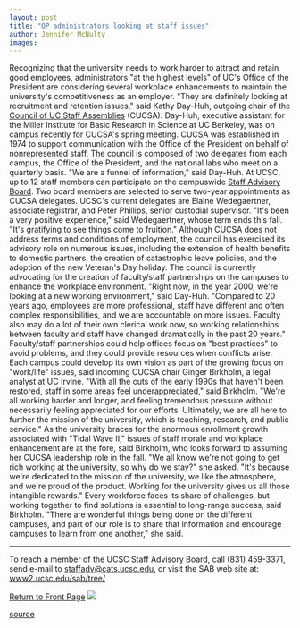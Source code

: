 ```yaml
---
layout: post
title: "OP administrators looking at staff issues"
author: Jennifer McNulty
images:
---
```


Recognizing that the university needs to work harder to attract and retain good employees, administrators "at the highest levels" of UC's Office of the President are considering several workplace enhancements to maintain the university's competitiveness as an employer. "They are definitely looking at recruitment and retention issues," said Kathy Day-Huh, outgoing chair of the [Council of UC Staff Assemblies][1] (CUCSA). Day-Huh, executive assistant for the Miller Institute for Basic Research in Science at UC Berkeley, was on campus recently for CUCSA's spring meeting. CUCSA was established in 1974 to support communication with the Office of the President on behalf of nonrepresented staff. The council is composed of two delegates from each campus, the Office of the President, and the national labs who meet on a quarterly basis. "We are a funnel of information," said Day-Huh. At UCSC, up to 12 staff members can participate on the campuswide [Staff Advisory Board][2]. Two board members are selected to serve two-year appointments as CUCSA delegates. UCSC's current delegates are Elaine Wedegaertner, associate registrar, and Peter Phillips, senior custodial supervisor. "It's been a very positive experience," said Wedegaertner, whose term ends this fall. "It's gratifying to see things come to fruition." Although CUCSA does not address terms and conditions of employment, the council has exercised its advisory role on numerous issues, including the extension of health benefits to domestic partners, the creation of catastrophic leave policies, and the adoption of the new Veteran's Day holiday. The council is currently advocating for the creation of faculty/staff partnerships on the campuses to enhance the workplace environment. "Right now, in the year 2000, we're looking at a new working environment," said Day-Huh. "Compared to 20 years ago, employees are more professional, staff have different and often complex responsibilities, and we are accountable on more issues. Faculty also may do a lot of their own clerical work now, so working relationships between faculty and staff have changed dramatically in the past 20 years." Faculty/staff partnerships could help offices focus on "best practices" to avoid problems, and they could provide resources when conflicts arise. Each campus could develop its own vision as part of the growing focus on "work/life" issues, said incoming CUCSA chair Ginger Birkholm, a legal analyst at UC Irvine. "With all the cuts of the early 1990s that haven't been restored, staff in some areas feel underappreciated," said Birkholm. "We're all working harder and longer, and feeling tremendous pressure without necessarily feeling appreciated for our efforts. Ultimately, we are all here to further the mission of the university, which is teaching, research, and public service." As the university braces for the enormous enrollment growth associated with "Tidal Wave II," issues of staff morale and workplace enhancement are at the fore, said Birkholm, who looks forward to assuming her CUCSA leadership role in the fall. "We all know we're not going to get rich working at the university, so why do we stay?" she asked. "It's because we're dedicated to the mission of the university, we like the atmosphere, and we're proud of the product. Working for the university gives us all those intangible rewards." Every workforce faces its share of challenges, but working together to find solutions is essential to long-range success, said Birkholm. "There are wonderful things being done on the different campuses, and part of our role is to share that information and encourage campuses to learn from one another," she said.

* * *

  
  
To reach a member of the UCSC Staff Advisory Board, call (831) 459-3371, send e-mail to [staffadv@cats.ucsc.edu][3], or visit the SAB web site at: [www2.ucsc.edu/sab/tree/][2]

  
[Return to Front Page][4] ![ ][5]

[1]: http://www.ucop.edu/cucsa/
[2]: http://www2.ucsc.edu/sab/tree/
[3]: mailto:staffadv@cats.ucsc.edu
[4]: ../../index.html
[5]: ../../images/trans.gif

[source](http://www1.ucsc.edu/currents/99-00/05-22/cucsa.html "Permalink to cucsa")
